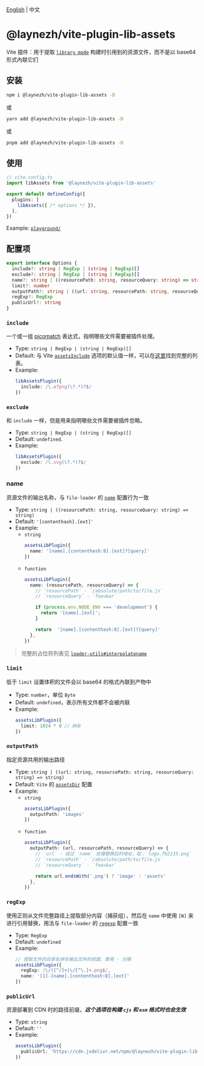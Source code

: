 [English](https://github.com/laynezh/vite-plugin-lib-assets/blob/main/README.md) | 中文

# @laynezh/vite-plugin-lib-assets

Vite 插件：用于提取 [`library mode`](https://vitejs.dev/guide/build.html#library-mode) 构建时引用到的资源文件，而不是以 base64 形式內联它们

## 安装

```bash
npm i @laynezh/vite-plugin-lib-assets -D
```

或

```bash
yarn add @laynezh/vite-plugin-lib-assets -D
```

或

```bash
pnpm add @laynezh/vite-plugin-lib-assets -D
```

## 使用

```typescript
// vite.config.ts
import libAssets from '@laynezh/vite-plugin-lib-assets'

export default defineConfig({
  plugins: [
    libAssets({ /* options */ }),
  ],
})
```

Example: [`playground/`](./playground/)

## 配置项

```typescript
export interface Options {
  include?: string | RegExp | (string | RegExp)[]
  exclude?: string | RegExp | (string | RegExp)[]
  name?: string | ((resourcePath: string, resourceQuery: string) => string)
  limit?: number
  outputPath?: string | ((url: string, resourcePath: string, resourceQuery: string) => string)
  regExp?: RegExp
  publicUrl?: string
}
```

### `include`

一个或一组 [picomatch](https://github.com/micromatch/picomatch#globbing-features) 表达式，指明哪些文件需要被插件处理。

- Type: `string | RegExp | (string | RegExp)[]`
- Default: 与 Vite [`assetsInclude`](https://vitejs.dev/config/shared-options.html#assetsinclude) 选项的默认值一样，可以在[这里](https://github.com/vitejs/vite/blob/main/packages/vite/src/node/constants.ts#L91-L135)找到完整的列表。
- Example:
  ```typescript
  libAssetsPlugin({
    include: /\.a?png(\?.*)?$/
  })
  ```

### `exclude`

和 `include` 一样，但是用来指明哪些文件需要被插件忽略。

- Type: `string | RegExp | (string | RegExp)[]`
- Default: `undefined`.
- Example:
  ```typescript
  libAssetsPlugin({
    exclude: /\.svg(\?.*)?$/
  })
  ```

### name

资源文件的输出名称，与 `file-loader` 的 [`name`](https://github.com/webpack-contrib/file-loader#name) 配置行为一致

- Type: `string | ((resourcePath: string, resourceQuery: string) => string)`
- Default: `'[contenthash].[ext]'`
- Example:
  - `string`
    ```typescript
    assetsLibPlugin({
      name: '[name].[contenthash:8].[ext]?[query]'
    })
    ```
  - `function`
    ```typescript
    assetsLibPlugin({
      name: (resourcePath, resourceQuery) => {
        // `resourcePath` - `/absolute/path/to/file.js`
        // `resourceQuery` - `foo=bar`

        if (process.env.NODE_ENV === 'development') {
          return '[name].[ext]';
        }

        return  '[name].[contenthash:8].[ext]?[query]'
      },
    })
    ```
> 完整的占位符列表见 [`loader-utils#interpolatename`](https://github.com/webpack/loader-utils#interpolatename)

### `limit`

低于 `limit` 设置体积的文件会以 base64 的格式內联到产物中

- Type: `number`，单位 `Byte`
- Default: `undefined`，表示所有文件都不会被内联
- Example:
  ```typescript
  assetsLibPlugin({
    limit: 1024 * 8 // 8KB
  })
  ```

### `outputPath`

指定资源共用的输出路径

- Type: `string | ((url: string, resourcePath: string, resourceQuery: string) => string)`
- Default: `Vite` 的 [`assetsDir`](https://vitejs.dev/config/build-options.html#build-assetsdir) 配置
- Example:
  - `string`
    ```typescript
    assetsLibPlugin({
      outputPath: 'images'
    })
    ```
  - `function`
    ```typescript
    assetsLibPlugin({
      outputPath: (url, resourcePath, resourceQuery) => {
        // `url` - 经过 `name` 处理替换后的地址，如：`logo.fb2133.png`
        // `resourcePath` - `/absolute/path/to/file.js`
        // `resourceQuery` - `foo=bar`

        return url.endsWith('.png') ? 'image' : 'assets'
      },
    })
    ```

### `regExp`

使用正则从文件完整路径上提取部分内容（捕获组），然后在 `name` 中使用 `[N]` 来进行引用替换，用法与 `file-loader` 的 [`regexp`](https://github.com/webpack-contrib/file-loader#regexp) 配置一致

- Type: `RegExp`
- Default: `undefined`
- Example:
  ```typescript
  // 提取文件的目录名拼在输出文件的前面，使用 - 分隔
  assetsLibPlugin({
    regExp: /\/([^/]+)\/[^\.]+.png$/,
    name: '[1]-[name].[contenthash:8].[ext]'
  })
  ```

### `publicUrl`

资源部署到 CDN 时的路径前缀，***这个选项在构建 `cjs` 和 `esm` 格式时也会生效***

- Type: `string`
- Default: `''`
- Example:
  ```typescript
  assetsLibPlugin({
    publicUrl: 'https://cdn.jsdelivr.net/npm/@laynezh/vite-plugin-lib-assets'
  })
  ```